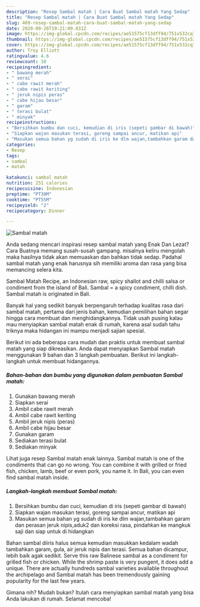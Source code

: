 ```yaml
---
description: "Resep Sambal matah | Cara Buat Sambal matah Yang Sedap"
title: "Resep Sambal matah | Cara Buat Sambal matah Yang Sedap"
slug: 469-resep-sambal-matah-cara-buat-sambal-matah-yang-sedap
date: 2020-09-26T19:21:09.831Z
image: https://img-global.cpcdn.com/recipes/ae51575cf13dff94/751x532cq70/sambal-matah-foto-resep-utama.jpg
thumbnail: https://img-global.cpcdn.com/recipes/ae51575cf13dff94/751x532cq70/sambal-matah-foto-resep-utama.jpg
cover: https://img-global.cpcdn.com/recipes/ae51575cf13dff94/751x532cq70/sambal-matah-foto-resep-utama.jpg
author: Troy Elliott
ratingvalue: 4.6
reviewcount: 10
recipeingredient:
- " bawang merah"
- " serai"
- " cabe rawit merah"
- " cabe rawit keriting"
- " jeruk nipis peras"
- " cabe hijau besar"
- " garam"
- " terasi bulat"
- " minyak"
recipeinstructions:
- "Bersihkan bumbu dan cuci, kemudian di iris (sepeti gambar di bawah)"
- "Siapkan wajan masukan terasi, goreng sampai ancur, matikan api"
- "Masukan semua bahan yg sudah di iris ke dlm wajan,tambahkan garam dan perasan jeruk nipis,aduk2 dan koreksi rasa, pindahkan ke mangkuk saji dan siap untuk di hidangkan"
categories:
- Resep
tags:
- sambal
- matah

katakunci: sambal matah 
nutrition: 251 calories
recipecuisine: Indonesian
preptime: "PT30M"
cooktime: "PT55M"
recipeyield: "2"
recipecategory: Dinner

---
```



![Sambal matah](https://img-global.cpcdn.com/recipes/ae51575cf13dff94/751x532cq70/sambal-matah-foto-resep-utama.jpg)

Anda sedang mencari inspirasi resep sambal matah yang Enak Dan Lezat? Cara Buatnya memang susah-susah gampang. misalnya keliru mengolah maka hasilnya tidak akan memuaskan dan bahkan tidak sedap. Padahal sambal matah yang enak harusnya sih memiliki aroma dan rasa yang bisa memancing selera kita.

Sambal Matah Recipe, an Indonesian raw, spicy shallot and chilli salsa or condiment from the island of Bali. Sambal = a spicy condiment, chilli dish. Sambal matah is originated in Bali.

Banyak hal yang sedikit banyak berpengaruh terhadap kualitas rasa dari sambal matah, pertama dari jenis bahan, kemudian pemilihan bahan segar hingga cara membuat dan menghidangkannya. Tidak usah pusing kalau mau menyiapkan sambal matah enak di rumah, karena asal sudah tahu triknya maka hidangan ini mampu menjadi sajian spesial.


Berikut ini ada beberapa cara mudah dan praktis untuk membuat sambal matah yang siap dikreasikan. Anda dapat menyiapkan Sambal matah menggunakan 9 bahan dan 3 langkah pembuatan. Berikut ini langkah-langkah untuk membuat hidangannya.

<!--inarticleads1-->

##### Bahan-bahan dan bumbu yang digunakan dalam pembuatan Sambal matah:

1. Gunakan  bawang merah
1. Siapkan  serai
1. Ambil  cabe rawit merah
1. Ambil  cabe rawit keriting
1. Ambil  jeruk nipis (peras)
1. Ambil  cabe hijau besar
1. Gunakan  garam
1. Sediakan  terasi bulat
1. Sediakan  minyak


Lihat juga resep Sambal matah enak lainnya. Sambal matah is one of the condiments that can go no wrong. You can combine it with grilled or fried fish, chicken, lamb, beef or even pork, you name it. In Bali, you can even find sambal matah inside. 

<!--inarticleads2-->

##### Langkah-langkah membuat Sambal matah:

1. Bersihkan bumbu dan cuci, kemudian di iris (sepeti gambar di bawah)
1. Siapkan wajan masukan terasi, goreng sampai ancur, matikan api
1. Masukan semua bahan yg sudah di iris ke dlm wajan,tambahkan garam dan perasan jeruk nipis,aduk2 dan koreksi rasa, pindahkan ke mangkuk saji dan siap untuk di hidangkan


Bahan sambal diiris halus semua kemudian masukkan kedalam wadah tambahkan garam, gula, air jeruk nipis dan terasi. Semua bahan dicampur, lebih baik agak sedikit. Serve this raw Balinese sambal as a condiment for grilled fish or chicken. While the shrimp paste is very pungent, it does add a unique. There are actually hundreds sambal varieties available throughout the archipelago and Sambal matah has been tremendously gaining popularity for the last few years. 

Gimana nih? Mudah bukan? Itulah cara menyiapkan sambal matah yang bisa Anda lakukan di rumah. Selamat mencoba!
